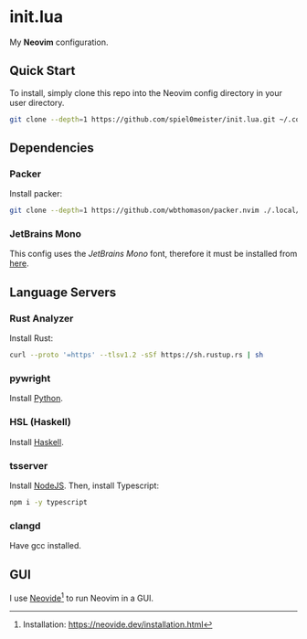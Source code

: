 # init.lua

My **Neovim** configuration.

## Quick Start
To install, simply clone this repo into the Neovim config directory in your user directory.

```bash
git clone --depth=1 https://github.com/spiel0meister/init.lua.git ~/.config/nvim
```

## Dependencies

### Packer

Install packer:
```bash
git clone --depth=1 https://github.com/wbthomason/packer.nvim ./.local/share/nvim/site/pack/packer/start/packer.nvim
```

### JetBrains Mono

This config uses the *JetBrains Mono* font, therefore it must be installed from [here](https://www.jetbrains.com/lp/mono/).

## Language Servers

### Rust Analyzer

Install Rust:
```bash
curl --proto '=https' --tlsv1.2 -sSf https://sh.rustup.rs | sh
```

### pywright

Install [Python](https://www.python.org/).

### HSL (Haskell)

Install [Haskell](https://www.haskell.org/ghcup/).

### tsserver

Install [NodeJS](https://nodejs.org/en/download/package-manager). Then, install Typescript:
```bash
npm i -y typescript
```

### clangd

Have gcc installed.

## GUI

I use [Neovide](https://github.com/neovide/neovide)[^1] to run Neovim in a GUI.

[^1]: Installation: <https://neovide.dev/installation.html>
